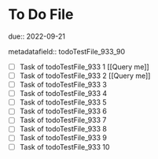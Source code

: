 # To Do File

due:: 2022-09-21

metadatafield:: todoTestFile_933_90

- [ ] Task of todoTestFile_933 1 [[Query me]]
- [ ] Task of todoTestFile_933 2 [[Query me]]
- [ ] Task of todoTestFile_933 3
- [ ] Task of todoTestFile_933 4
- [ ] Task of todoTestFile_933 5
- [ ] Task of todoTestFile_933 6
- [ ] Task of todoTestFile_933 7
- [ ] Task of todoTestFile_933 8
- [ ] Task of todoTestFile_933 9
- [ ] Task of todoTestFile_933 10